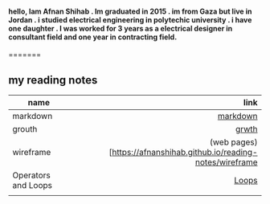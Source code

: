 #### hello, Iam Afnan Shihab . Im graduated in 2015 . im from Gaza but live in Jordan . i studied electrical engineering in polytechic university . i have one daughter . I was worked for 3 years as a electrical designer in consultant field and one year in contracting field.


=======

## my reading notes
| name         | link |
| ------------- | -----:|
| markdown             |[markdown](https://afnanshihab.github.io/reading-notes/markdown)     |
| grouth         |[grwth](https://afnanshihab.github.io/reading-notes/growth)    |
| wireframe             |  (web pages)[https://afnanshihab.github.io/reading-notes/wireframe  |
|Operators and Loops          |    [Loops](https://afnanshihab.github.io/reading-notes/LOOPS)  |
|              |           |    |

